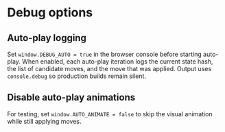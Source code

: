 # Debug options

## Auto-play logging

Set `window.DEBUG_AUTO = true` in the browser console before starting auto-play.
When enabled, each auto-play iteration logs the current state hash, the list of
candidate moves, and the move that was applied. Output uses `console.debug` so
production builds remain silent.

## Disable auto-play animations

For testing, set `window.AUTO_ANIMATE = false` to skip the visual animation
while still applying moves.
